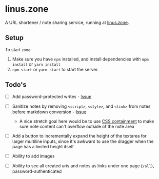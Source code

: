 # linus.zone

A URL shortener / note sharing service, running at [linus.zone](https://linus.zone).

## Setup

To start `zone`:

1. Make sure you have `npm` installed, and install dependencies with `npm install` or `yarn install`
2. `npm start` or `yarn start` to start the server.

## Todo's

- [ ] Add password-protected writes - [Issue](https://github.com/thesephist/zone/issues/1)
- [ ] Sanitize notes by removing `<script>`, `<style>`, and `<link>` from notes before markdown conversion - [Issue](https://github.com/thesephist/zone/issues/2)
    - A nice stretch goal here would be to use [CSS containment](https://developer.mozilla.org/en-US/docs/Web/CSS/contain) to make sure note content can't overflow outside of the note area
- [ ] Add a button to incrementally expand the height of the textarea for larger multiline inputs, since it's awkward to use the dragger when the page has a limited height itself
- [ ] Ability to add images
- [ ] Ability to see all created uris and notes as links under one page (`/all`), password-authenticated

